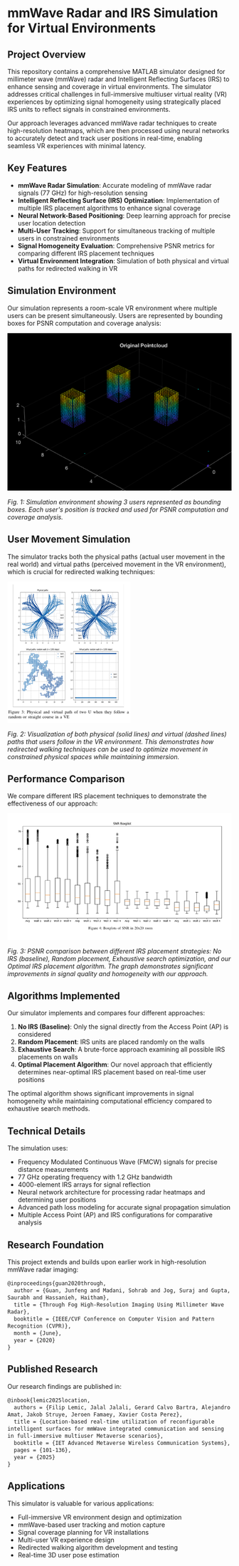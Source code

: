 # mmWave Radar and IRS Simulation for Virtual Environments

## Project Overview

This repository contains a comprehensive MATLAB simulator designed for millimeter wave (mmWave) radar and Intelligent Reflecting Surfaces (IRS) to enhance sensing and coverage in virtual environments. The simulator addresses critical challenges in full-immersive multiuser virtual reality (VR) experiences by optimizing signal homogeneity using strategically placed IRS units to reflect signals in constrained environments.

Our approach leverages advanced mmWave radar techniques to create high-resolution heatmaps, which are then processed using neural networks to accurately detect and track user positions in real-time, enabling seamless VR experiences with minimal latency.

## Key Features

- **mmWave Radar Simulation**: Accurate modeling of mmWave radar signals (77 GHz) for high-resolution sensing
- **Intelligent Reflecting Surface (IRS) Optimization**: Implementation of multiple IRS placement algorithms to enhance signal coverage
- **Neural Network-Based Positioning**: Deep learning approach for precise user location detection
- **Multi-User Tracking**: Support for simultaneous tracking of multiple users in constrained environments
- **Signal Homogeneity Evaluation**: Comprehensive PSNR metrics for comparing different IRS placement techniques
- **Virtual Environment Integration**: Simulation of both physical and virtual paths for redirected walking in VR

## Simulation Environment

Our simulation represents a room-scale VR environment where multiple users can be present simultaneously. Users are represented by bounding boxes for PSNR computation and coverage analysis:

![Room with Humans](media/room.png)

*Fig. 1: Simulation environment showing 3 users represented as bounding boxes. Each user's position is tracked and used for PSNR computation and coverage analysis.*

## User Movement Simulation

The simulator tracks both the physical paths (actual user movement in the real world) and virtual paths (perceived movement in the VR environment), which is crucial for redirected walking techniques:

![Virtual and Physical Paths](media/path.png)

*Fig. 2: Visualization of both physical (solid lines) and virtual (dashed lines) paths that users follow in the VR environment. This demonstrates how redirected walking techniques can be used to optimize movement in constrained physical spaces while maintaining immersion.*

## Performance Comparison

We compare different IRS placement techniques to demonstrate the effectiveness of our approach:

![PSNR Comparison](media/psnr.png)

*Fig. 3: PSNR comparison between different IRS placement strategies: No IRS (baseline), Random placement, Exhaustive search optimization, and our Optimal IRS placement algorithm. The graph demonstrates significant improvements in signal quality and homogeneity with our approach.*

## Algorithms Implemented

Our simulator implements and compares four different approaches:

1. **No IRS (Baseline)**: Only the signal directly from the Access Point (AP) is considered
2. **Random Placement**: IRS units are placed randomly on the walls
3. **Exhaustive Search**: A brute-force approach examining all possible IRS placements on walls
4. **Optimal Placement Algorithm**: Our novel approach that efficiently determines near-optimal IRS placement based on real-time user positions

The optimal algorithm shows significant improvements in signal homogeneity while maintaining computational efficiency compared to exhaustive search methods.

## Technical Details

The simulation uses:
- Frequency Modulated Continuous Wave (FMCW) signals for precise distance measurements
- 77 GHz operating frequency with 1.2 GHz bandwidth
- 4000-element IRS arrays for signal reflection
- Neural network architecture for processing radar heatmaps and determining user positions
- Advanced path loss modeling for accurate signal propagation simulation
- Multiple Access Point (AP) and IRS configurations for comparative analysis

## Research Foundation

This project extends and builds upon earlier work in high-resolution mmWave radar imaging:

```
@inproceedings{guan2020through,
  author = {Guan, Junfeng and Madani, Sohrab and Jog, Suraj and Gupta, Saurabh and Hassanieh, Haitham},
  title = {Through Fog High-Resolution Imaging Using Millimeter Wave Radar},
  booktitle = {IEEE/CVF Conference on Computer Vision and Pattern Recognition (CVPR)},
  month = {June},
  year = {2020}
}
```

## Published Research

Our research findings are published in:

```
@inbook{lemic2025location,
  authors = {Filip Lemic, Jalal Jalali, Gerard Calvo Bartra, Alejandro Amat, Jakob Struye, Jeroen Famaey, Xavier Costa Perez},
  title = {Location-based real-time utilization of reconfigurable intelligent surfaces for mmWave integrated communication and sensing in full-immersive multiuser Metaverse scenarios},
  booktitle = {IET Advanced Metaverse Wireless Communication Systems},
  pages = {101-136},
  year = {2025}
}
```

## Applications

This simulator is valuable for various applications:
- Full-immersive VR environment design and optimization
- mmWave-based user tracking and motion capture
- Signal coverage planning for VR installations
- Multi-user VR experience design
- Redirected walking algorithm development and testing
- Real-time 3D user pose estimation

